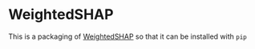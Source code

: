 # WeightedSHAP

This is a packaging of [WeightedSHAP](https://github.com/ykwon0407/WeightedSHAP) so that it can be installed with `pip`

